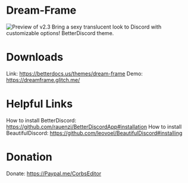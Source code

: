 # Dream-Frame
![Preview of v2.3](https://i.imgur.com/yyNcMpp.png)
Bring a sexy translucent look to Discord with customizable options! BetterDiscord theme.
# Downloads
Link: https://betterdocs.us/themes/dream-frame
Demo: https://dreamframe.glitch.me/
# Helpful Links
How to install BetterDiscord: https://github.com/rauenzi/BetterDiscordApp#installation
How to install BeautifulDiscord: https://github.com/leovoel/BeautifulDiscord#installing
# Donation
Donate: https://Paypal.me/CorbsEditor
